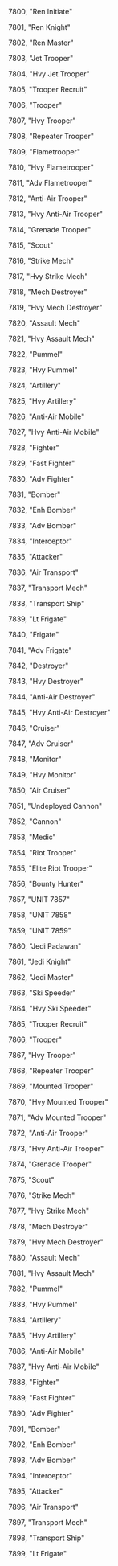 ﻿7800, "Ren Initiate"

7801, "Ren Knight"

7802, "Ren Master"

7803, "Jet Trooper"

7804, "Hvy Jet Trooper"

7805, "Trooper Recruit"

7806, "Trooper"

7807, "Hvy Trooper"

7808, "Repeater Trooper"

7809, "Flametrooper"

7810, "Hvy Flametrooper"

7811, "Adv Flametrooper"

7812, "Anti-Air Trooper"

7813, "Hvy Anti-Air Trooper"

7814, "Grenade Trooper"

7815, "Scout"

7816, "Strike Mech"

7817, "Hvy Strike Mech"

7818, "Mech Destroyer"

7819, "Hvy Mech Destroyer"

7820, "Assault Mech"

7821, "Hvy Assault Mech"

7822, "Pummel"

7823, "Hvy Pummel"

7824, "Artillery"

7825, "Hvy Artillery"

7826, "Anti-Air Mobile"

7827, "Hvy Anti-Air Mobile"

7828, "Fighter"

7829, "Fast Fighter"

7830, "Adv Fighter"

7831, "Bomber"

7832, "Enh Bomber"

7833, "Adv Bomber"

7834, "Interceptor"

7835, "Attacker"

7836, "Air Transport"

7837, "Transport Mech"

7838, "Transport Ship"

7839, "Lt Frigate"

7840, "Frigate"

7841, "Adv Frigate"

7842, "Destroyer"

7843, "Hvy Destroyer"

7844, "Anti-Air Destroyer"

7845, "Hvy Anti-Air Destroyer"

7846, "Cruiser"

7847, "Adv Cruiser"

7848, "Monitor"

7849, "Hvy Monitor"

7850, "Air Cruiser"

7851, "Undeployed Cannon"

7852, "Cannon"

7853, "Medic"

7854, "Riot Trooper"

7855, "Elite Riot Trooper"

7856, "Bounty Hunter"

7857, "UNIT 7857"

7858, "UNIT 7858"

7859, "UNIT 7859"

7860, "Jedi Padawan"

7861, "Jedi Knight"

7862, "Jedi Master"

7863, "Ski Speeder"

7864, "Hvy Ski Speeder"

7865, "Trooper Recruit"

7866, "Trooper"

7867, "Hvy Trooper"

7868, "Repeater Trooper"

7869, "Mounted Trooper"

7870, "Hvy Mounted Trooper"

7871, "Adv Mounted Trooper"

7872, "Anti-Air Trooper"

7873, "Hvy Anti-Air Trooper"

7874, "Grenade Trooper"

7875, "Scout"

7876, "Strike Mech"

7877, "Hvy Strike Mech"

7878, "Mech Destroyer"

7879, "Hvy Mech Destroyer"

7880, "Assault Mech"

7881, "Hvy Assault Mech"

7882, "Pummel"

7883, "Hvy Pummel"

7884, "Artillery"

7885, "Hvy Artillery"

7886, "Anti-Air Mobile"

7887, "Hvy Anti-Air Mobile"

7888, "Fighter"

7889, "Fast Fighter"

7890, "Adv Fighter"

7891, "Bomber"

7892, "Enh Bomber"

7893, "Adv Bomber"

7894, "Interceptor"

7895, "Attacker"

7896, "Air Transport"

7897, "Transport Mech"

7898, "Transport Ship"

7899, "Lt Frigate"

